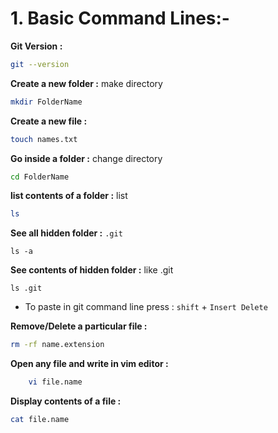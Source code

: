 # 1. Basic Command Lines:-

__Git Version :__

```bash
git --version
```

__Create a new folder :__ make directory

```bash
mkdir FolderName
```

__Create a new file :__

```bash
touch names.txt
```

__Go inside a folder :__ change directory

```bash
cd FolderName
```

__list contents of a folder :__ list

```bash
ls
```

__See all hidden folder :__ `.git`

```shell
ls -a
```

__See contents of hidden folder :__ like .git

```shell
ls .git
```

- To paste in git command line press : `shift` + `Insert Delete`



__Remove/Delete a particular file :__

```bash
rm -rf name.extension
```

__Open any file and write in vim editor :__

```bash
    vi file.name
```

__Display contents of a file :__

```bash
cat file.name
```